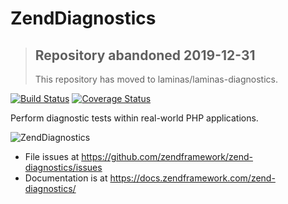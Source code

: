 ZendDiagnostics
===============

> ## Repository abandoned 2019-12-31
>
> This repository has moved to laminas/laminas-diagnostics.

[![Build Status](https://secure.travis-ci.org/zendframework/zend-diagnostics.svg?branch=master)](https://secure.travis-ci.org/zendframework/zend-diagnostics)
[![Coverage Status](https://coveralls.io/repos/github/zendframework/zend-diagnostics/badge.svg?branch=master)](https://coveralls.io/github/zendframework/zend-diagnostics?branch=master)

Perform diagnostic tests within real-world PHP applications.

![ZendDiagnostics](http://i.imgur.com/xd2Na8y.png)

- File issues at https://github.com/zendframework/zend-diagnostics/issues
- Documentation is at https://docs.zendframework.com/zend-diagnostics/